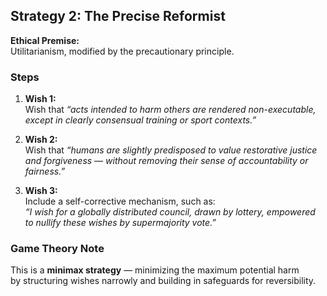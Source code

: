## Strategy 2: The Precise Reformist

**Ethical Premise:**  
Utilitarianism, modified by the precautionary principle.

### Steps

1. **Wish 1:**  
   Wish that *“acts intended to harm others are rendered non-executable, except in clearly consensual training or sport contexts.”*

2. **Wish 2:**  
   Wish that *“humans are slightly predisposed to value restorative justice and forgiveness — without removing their sense of accountability or fairness.”*

3. **Wish 3:**  
   Include a self-corrective mechanism, such as:  
   *“I wish for a globally distributed council, drawn by lottery, empowered to nullify these wishes by supermajority vote.”*

### Game Theory Note  
This is a **minimax strategy** — minimizing the maximum potential harm  
by structuring wishes narrowly and building in safeguards for reversibility.
